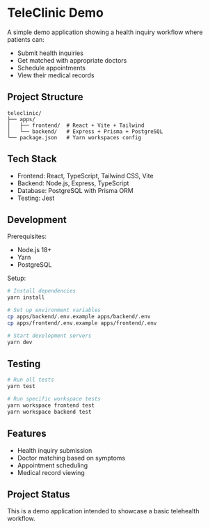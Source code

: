 # TeleClinic Demo

A simple demo application showing a health inquiry workflow where patients can:
- Submit health inquiries
- Get matched with appropriate doctors
- Schedule appointments
- View their medical records

## Project Structure
```
teleclinic/
├── apps/
│   ├── frontend/  # React + Vite + Tailwind
│   └── backend/   # Express + Prisma + PostgreSQL
└── package.json   # Yarn workspaces config
```

## Tech Stack
- Frontend: React, TypeScript, Tailwind CSS, Vite
- Backend: Node.js, Express, TypeScript
- Database: PostgreSQL with Prisma ORM
- Testing: Jest

## Development

Prerequisites:
- Node.js 18+
- Yarn
- PostgreSQL

Setup:
```bash
# Install dependencies
yarn install

# Set up environment variables
cp apps/backend/.env.example apps/backend/.env
cp apps/frontend/.env.example apps/frontend/.env

# Start development servers
yarn dev
```

## Testing
```bash
# Run all tests
yarn test

# Run specific workspace tests
yarn workspace frontend test
yarn workspace backend test
```

## Features
- Health inquiry submission
- Doctor matching based on symptoms
- Appointment scheduling
- Medical record viewing

## Project Status
This is a demo application intended to showcase a basic telehealth workflow. 